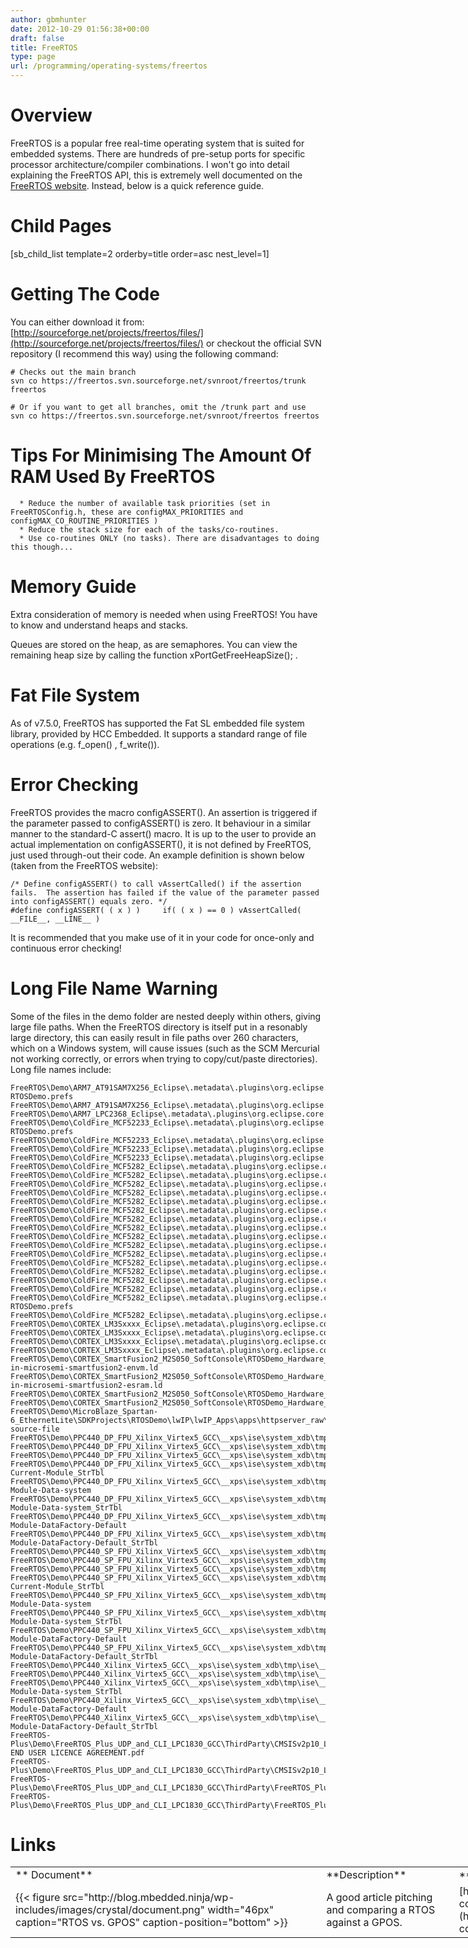 ```yaml
---
author: gbmhunter
date: 2012-10-29 01:56:38+00:00
draft: false
title: FreeRTOS
type: page
url: /programming/operating-systems/freertos
---
```


# Overview




FreeRTOS is a popular free real-time operating system that is suited for embedded systems. There are hundreds of pre-setup ports for specific processor architecture/compiler combinations. I won't go into detail explaining the FreeRTOS API, this is extremely well documented on the [FreeRTOS website](http://www.freertos.org/). Instead, below is a quick reference guide.




# Child Pages




[sb_child_list template=2 orderby=title order=asc nest_level=1]




# Getting The Code




You can either download it from: [http://sourceforge.net/projects/freertos/files/](http://sourceforge.net/projects/freertos/files/) or checkout the official SVN repository (I recommend this way) using the following command:



    
    # Checks out the main branch
    svn co https://freertos.svn.sourceforge.net/svnroot/freertos/trunk freertos
    
    # Or if you want to get all branches, omit the /trunk part and use
    svn co https://freertos.svn.sourceforge.net/svnroot/freertos freertos




# Tips For Minimising The Amount Of RAM Used By FreeRTOS





	  * Reduce the number of available task priorities (set in FreeRTOSConfig.h, these are configMAX_PRIORITIES and configMAX_CO_ROUTINE_PRIORITIES )
	  * Reduce the stack size for each of the tasks/co-routines.
	  * Use co-routines ONLY (no tasks). There are disadvantages to doing this though...



# Memory Guide




Extra consideration of memory is needed when using FreeRTOS! You have to know and understand heaps and stacks.




Queues are stored on the heap, as are semaphores. You can view the remaining heap size by calling the function xPortGetFreeHeapSize(); .




# Fat File System




As of v7.5.0, FreeRTOS has supported the Fat SL embedded file system library, provided by HCC Embedded. It supports a standard range of file operations (e.g. f_open() , f_write()).




# Error Checking




FreeRTOS provides the macro configASSERT(). An assertion is triggered if the parameter passed to configASSERT() is zero. It behaviour in a similar manner to the standard-C assert() macro. It is up to the user to provide an actual implementation on configASSERT(), it is not defined by FreeRTOS, just used through-out their code. An example definition is shown below (taken from the FreeRTOS website):



    
    /* Define configASSERT() to call vAssertCalled() if the assertion fails.  The assertion has failed if the value of the parameter passed into configASSERT() equals zero. */
    #define configASSERT( ( x ) )     if( ( x ) == 0 ) vAssertCalled( __FILE__, __LINE__ )




It is recommended that you make use of it in your code for once-only and continuous error checking!




# Long File Name Warning




Some of the files in the demo folder are nested deeply within others, giving large file paths. When the FreeRTOS directory is itself put in a resonably large directory, this can easily result in file paths over 260 characters, which on a Windows system, will cause issues (such as the SCM Mercurial not working correctly, or errors when trying to copy/cut/paste directories). Long file names include:



    
    FreeRTOS\Demo\ARM7_AT91SAM7X256_Eclipse\.metadata\.plugins\org.eclipse.core.runtime\.settings\org.eclipse.cdt.core.prj-RTOSDemo.prefs
    FreeRTOS\Demo\ARM7_AT91SAM7X256_Eclipse\.metadata\.plugins\org.eclipse.core.runtime\.settings\org.eclipse.cdt.managedbuilder.core.prefs
    FreeRTOS\Demo\ARM7_LPC2368_Eclipse\.metadata\.plugins\org.eclipse.core.resources\.projects\RTOSDemo\.indexes\33\5b\e7\4\history.index
    FreeRTOS\Demo\ColdFire_MCF52233_Eclipse\.metadata\.plugins\org.eclipse.core.runtime\.settings\org.eclipse.cdt.core.prj-RTOSDemo.prefs
    FreeRTOS\Demo\ColdFire_MCF52233_Eclipse\.metadata\.plugins\org.eclipse.core.runtime\.settings\org.eclipse.cdt.managedbuilder.core.prefs
    FreeRTOS\Demo\ColdFire_MCF52233_Eclipse\.metadata\.plugins\org.eclipse.ltk.core.refactoring\.refactorings\.workspace\2008\11\47\refactorings.history
    FreeRTOS\Demo\ColdFire_MCF52233_Eclipse\.metadata\.plugins\org.eclipse.ltk.core.refactoring\.refactorings\.workspace\2008\11\47\refactorings.index
    FreeRTOS\Demo\ColdFire_MCF5282_Eclipse\.metadata\.plugins\org.eclipse.core.resources\.projects\RTOSDemo\.indexes\18\5b\5e\properties.index
    FreeRTOS\Demo\ColdFire_MCF5282_Eclipse\.metadata\.plugins\org.eclipse.core.resources\.projects\RTOSDemo\.indexes\18\5b\e7\74\properties.index
    FreeRTOS\Demo\ColdFire_MCF5282_Eclipse\.metadata\.plugins\org.eclipse.core.resources\.projects\RTOSDemo\.indexes\18\5b\e7\a1\history.index
    FreeRTOS\Demo\ColdFire_MCF5282_Eclipse\.metadata\.plugins\org.eclipse.core.resources\.projects\RTOSDemo\.indexes\18\5b\e7\a1\properties.index
    FreeRTOS\Demo\ColdFire_MCF5282_Eclipse\.metadata\.plugins\org.eclipse.core.resources\.projects\RTOSDemo\.indexes\18\a8\properties.index
    FreeRTOS\Demo\ColdFire_MCF5282_Eclipse\.metadata\.plugins\org.eclipse.core.resources\.projects\RTOSDemo\.indexes\18\properties.index
    FreeRTOS\Demo\ColdFire_MCF5282_Eclipse\.metadata\.plugins\org.eclipse.core.resources\.projects\RTOSDemo\.indexes\b3\properties.index
    FreeRTOS\Demo\ColdFire_MCF5282_Eclipse\.metadata\.plugins\org.eclipse.core.resources\.projects\RTOSDemo\.indexes\c7\properties.index
    FreeRTOS\Demo\ColdFire_MCF5282_Eclipse\.metadata\.plugins\org.eclipse.core.resources\.projects\RTOSDemo\.indexes\f7\29\7f\99\81\ce\1e\history.index
    FreeRTOS\Demo\ColdFire_MCF5282_Eclipse\.metadata\.plugins\org.eclipse.core.resources\.projects\RTOSDemo\.indexes\f7\29\7f\99\81\ce\1e\properties.index
    FreeRTOS\Demo\ColdFire_MCF5282_Eclipse\.metadata\.plugins\org.eclipse.core.resources\.projects\RTOSDemo\.indexes\f7\29\7f\99\81\ce\1e
    FreeRTOS\Demo\ColdFire_MCF5282_Eclipse\.metadata\.plugins\org.eclipse.core.resources\.projects\RTOSDemo\.indexes\f7\29\7f\e4\1a\properties.index
    FreeRTOS\Demo\ColdFire_MCF5282_Eclipse\.metadata\.plugins\org.eclipse.core.resources\.projects\RTOSDemo\.indexes\f7\7f\history.index
    FreeRTOS\Demo\ColdFire_MCF5282_Eclipse\.metadata\.plugins\org.eclipse.core.resources\.projects\RTOSDemo\.indexes\f7\7f\properties.index
    FreeRTOS\Demo\ColdFire_MCF5282_Eclipse\.metadata\.plugins\org.eclipse.core.resources\.projects\RTOSDemo\.indexes\f7\a8\properties.index
    FreeRTOS\Demo\ColdFire_MCF5282_Eclipse\.metadata\.plugins\org.eclipse.core.runtime\.settings\org.eclipse.cdt.core.prj-RTOSDemo.prefs
    FreeRTOS\Demo\ColdFire_MCF5282_Eclipse\.metadata\.plugins\org.eclipse.core.runtime\.settings\org.eclipse.cdt.managedbuilder.core.prefs
    FreeRTOS\Demo\CORTEX_LM3Sxxxx_Eclipse\.metadata\.plugins\org.eclipse.core.resources\.projects\RTOSDemo\.indexes\2f\4b\45\properties.index
    FreeRTOS\Demo\CORTEX_LM3Sxxxx_Eclipse\.metadata\.plugins\org.eclipse.core.resources\.projects\RTOSDemo\.indexes\33\5b\e7\7a\properties.index
    FreeRTOS\Demo\CORTEX_LM3Sxxxx_Eclipse\.metadata\.plugins\org.eclipse.core.runtime\.settings\org.eclipse.cdt.managedbuilder.core.prefs
    FreeRTOS\Demo\CORTEX_LM3Sxxxx_Eclipse\.metadata\.plugins\org.eclipse.core.runtime\.settings\org.eclipse.epp.usagedata.recording.prefs
    FreeRTOS\Demo\CORTEX_SmartFusion2_M2S050_SoftConsole\RTOSDemo_Hardware_Platform\CMSIS\startup_gcc\debug-in-microsemi-smartfusion2-envm.ld
    FreeRTOS\Demo\CORTEX_SmartFusion2_M2S050_SoftConsole\RTOSDemo_Hardware_Platform\CMSIS\startup_gcc\debug-in-microsemi-smartfusion2-esram.ld
    FreeRTOS\Demo\CORTEX_SmartFusion2_M2S050_SoftConsole\RTOSDemo_Hardware_Platform\drivers_config\sys_config\sys_config_mss_clocks_developoment_kit.h
    FreeRTOS\Demo\CORTEX_SmartFusion2_M2S050_SoftConsole\RTOSDemo_Hardware_Platform\drivers_config\sys_config\sys_config_mss_clocks_starter_kit.h
    FreeRTOS\Demo\MicroBlaze_Spartan-6_EthernetLite\SDKProjects\RTOSDemo\lwIP\lwIP_Apps\apps\httpserver_raw\makefsdata\makefsdata.c-source-file
    FreeRTOS\Demo\PPC440_DP_FPU_Xilinx_Virtex5_GCC\__xps\ise\system_xdb\tmp\ise\__OBJSTORE__\HierarchicalDesign\HDProject\HDProject_StrTbl
    FreeRTOS\Demo\PPC440_DP_FPU_Xilinx_Virtex5_GCC\__xps\ise\system_xdb\tmp\ise\__OBJSTORE__\ProjectNavigator\dpm_project_main\dpm_project_main
    FreeRTOS\Demo\PPC440_DP_FPU_Xilinx_Virtex5_GCC\__xps\ise\system_xdb\tmp\ise\__OBJSTORE__\ProjectNavigator\dpm_project_main\dpm_project_main_StrTbl
    FreeRTOS\Demo\PPC440_DP_FPU_Xilinx_Virtex5_GCC\__xps\ise\system_xdb\tmp\ise\__OBJSTORE__\xreport\Gc_RvReportViewer-Current-Module_StrTbl
    FreeRTOS\Demo\PPC440_DP_FPU_Xilinx_Virtex5_GCC\__xps\ise\system_xdb\tmp\ise\__OBJSTORE__\xreport\Gc_RvReportViewer-Module-Data-system
    FreeRTOS\Demo\PPC440_DP_FPU_Xilinx_Virtex5_GCC\__xps\ise\system_xdb\tmp\ise\__OBJSTORE__\xreport\Gc_RvReportViewer-Module-Data-system_StrTbl
    FreeRTOS\Demo\PPC440_DP_FPU_Xilinx_Virtex5_GCC\__xps\ise\system_xdb\tmp\ise\__OBJSTORE__\xreport\Gc_RvReportViewer-Module-DataFactory-Default
    FreeRTOS\Demo\PPC440_DP_FPU_Xilinx_Virtex5_GCC\__xps\ise\system_xdb\tmp\ise\__OBJSTORE__\xreport\Gc_RvReportViewer-Module-DataFactory-Default_StrTbl
    FreeRTOS\Demo\PPC440_SP_FPU_Xilinx_Virtex5_GCC\__xps\ise\system_xdb\tmp\ise\__OBJSTORE__\HierarchicalDesign\HDProject\HDProject_StrTbl
    FreeRTOS\Demo\PPC440_SP_FPU_Xilinx_Virtex5_GCC\__xps\ise\system_xdb\tmp\ise\__OBJSTORE__\ProjectNavigator\dpm_project_main\dpm_project_main
    FreeRTOS\Demo\PPC440_SP_FPU_Xilinx_Virtex5_GCC\__xps\ise\system_xdb\tmp\ise\__OBJSTORE__\ProjectNavigator\dpm_project_main\dpm_project_main_StrTbl
    FreeRTOS\Demo\PPC440_SP_FPU_Xilinx_Virtex5_GCC\__xps\ise\system_xdb\tmp\ise\__OBJSTORE__\xreport\Gc_RvReportViewer-Current-Module_StrTbl
    FreeRTOS\Demo\PPC440_SP_FPU_Xilinx_Virtex5_GCC\__xps\ise\system_xdb\tmp\ise\__OBJSTORE__\xreport\Gc_RvReportViewer-Module-Data-system
    FreeRTOS\Demo\PPC440_SP_FPU_Xilinx_Virtex5_GCC\__xps\ise\system_xdb\tmp\ise\__OBJSTORE__\xreport\Gc_RvReportViewer-Module-Data-system_StrTbl
    FreeRTOS\Demo\PPC440_SP_FPU_Xilinx_Virtex5_GCC\__xps\ise\system_xdb\tmp\ise\__OBJSTORE__\xreport\Gc_RvReportViewer-Module-DataFactory-Default
    FreeRTOS\Demo\PPC440_SP_FPU_Xilinx_Virtex5_GCC\__xps\ise\system_xdb\tmp\ise\__OBJSTORE__\xreport\Gc_RvReportViewer-Module-DataFactory-Default_StrTbl
    FreeRTOS\Demo\PPC440_Xilinx_Virtex5_GCC\__xps\ise\system_xdb\tmp\ise\__OBJSTORE__\ProjectNavigator\dpm_project_main\dpm_project_main
    FreeRTOS\Demo\PPC440_Xilinx_Virtex5_GCC\__xps\ise\system_xdb\tmp\ise\__OBJSTORE__\ProjectNavigator\dpm_project_main\dpm_project_main_StrTbl
    FreeRTOS\Demo\PPC440_Xilinx_Virtex5_GCC\__xps\ise\system_xdb\tmp\ise\__OBJSTORE__\xreport\Gc_RvReportViewer-Module-Data-system_StrTbl
    FreeRTOS\Demo\PPC440_Xilinx_Virtex5_GCC\__xps\ise\system_xdb\tmp\ise\__OBJSTORE__\xreport\Gc_RvReportViewer-Module-DataFactory-Default
    FreeRTOS\Demo\PPC440_Xilinx_Virtex5_GCC\__xps\ise\system_xdb\tmp\ise\__OBJSTORE__\xreport\Gc_RvReportViewer-Module-DataFactory-Default_StrTbl
    FreeRTOS-Plus\Demo\FreeRTOS_Plus_UDP_and_CLI_LPC1830_GCC\ThirdParty\CMSISv2p10_LPC18xx_DriverLib\docs_cmsis\CMSIS END USER LICENCE AGREEMENT.pdf
    FreeRTOS-Plus\Demo\FreeRTOS_Plus_UDP_and_CLI_LPC1830_GCC\ThirdParty\CMSISv2p10_LPC18xx_DriverLib\docs_nxp_driverlib\LPC1800CMSIS_ReleaseNotes.txt
    FreeRTOS-Plus\Demo\FreeRTOS_Plus_UDP_and_CLI_LPC1830_GCC\ThirdParty\FreeRTOS_Plus_Trace_Recorder\Trace_Recorder_Configuration\trcConfig.h
    FreeRTOS-Plus\Demo\FreeRTOS_Plus_UDP_and_CLI_LPC1830_GCC\ThirdParty\FreeRTOS_Plus_Trace_Recorder\Trace_Recorder_Configuration\trcHardwarePort.h







# Links





<table style="width: 1000px;" border="0" >
<tbody >
<tr >

<td >** Document**
</td>

<td >**Description**
</td>

<td >**Reference**
</td>
</tr>
<tr >

<td >{{< figure src="http://blog.mbedded.ninja/wp-includes/images/crystal/document.png" width="46px" caption="RTOS vs. GPOS" caption-position="bottom" >}}
</td>

<td > A good article pitching and comparing a RTOS against a GPOS.
</td>

<td >[http://www.embedded-computing.com](http://www.embedded-computing.com/)
</td>
</tr>
</tbody>
</table>

